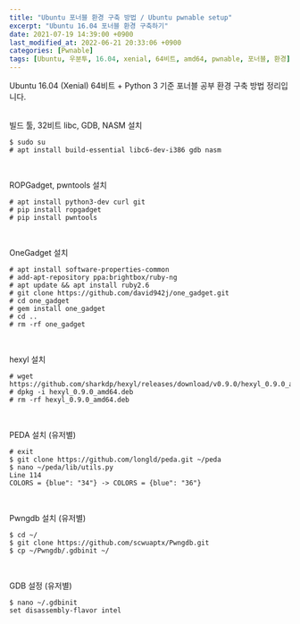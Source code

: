 ```yaml
---
title: "Ubuntu 포너블 환경 구축 방법 / Ubuntu pwnable setup"
excerpt: "Ubuntu 16.04 포너블 환경 구축하기"
date: 2021-07-19 14:39:00 +0900
last_modified_at: 2022-06-21 20:33:06 +0900
categories: [Pwnable]
tags: [Ubuntu, 우분투, 16.04, xenial, 64비트, amd64, pwnable, 포너블, 환경]
---
```

Ubuntu 16.04 (Xenial) 64비트 + Python 3 기준 포너블 공부 환경 구축 방법 정리입니다.
<br><br>

빌드 툴, 32비트 libc, GDB, NASM 설치
```
$ sudo su
# apt install build-essential libc6-dev-i386 gdb nasm
```
<br>

ROPGadget, pwntools 설치
```
# apt install python3-dev curl git
# pip install ropgadget
# pip install pwntools
```
<br>

OneGadget 설치
```
# apt install software-properties-common
# add-apt-repository ppa:brightbox/ruby-ng
# apt update && apt install ruby2.6
# git clone https://github.com/david942j/one_gadget.git
# cd one_gadget
# gem install one_gadget
# cd ..
# rm -rf one_gadget
```
<br>

hexyl 설치
```
# wget https://github.com/sharkdp/hexyl/releases/download/v0.9.0/hexyl_0.9.0_amd64.deb
# dpkg -i hexyl_0.9.0_amd64.deb
# rm -rf hexyl_0.9.0_amd64.deb
```
<br>

PEDA 설치 (유저별)
```
# exit
$ git clone https://github.com/longld/peda.git ~/peda
$ nano ~/peda/lib/utils.py
Line 114
COLORS = {blue": "34"} -> COLORS = {blue": "36"}
```
<br>

Pwngdb 설치 (유저별)
```
$ cd ~/
$ git clone https://github.com/scwuaptx/Pwngdb.git
$ cp ~/Pwngdb/.gdbinit ~/
```
<br>

GDB 설정 (유저별)
```
$ nano ~/.gdbinit
set disassembly-flavor intel
```

